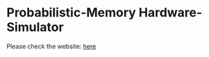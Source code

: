 # Probabilistic-Memory Hardware-Simulator

Please check the website: [here](https://ainedmemory.github.io/AiNedMemory/)
